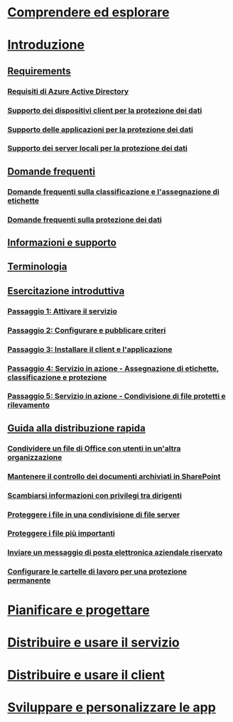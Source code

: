 # [Comprendere ed esplorare](/information-protection/understand-explore/what-is-information-protection)
# [Introduzione](requirements-azure-rms.md)
## [Requirements](requirements.md)
### [Requisiti di Azure Active Directory](requirements-azure-ad.md)
### [Supporto dei dispositivi client per la protezione dei dati](requirements-client-devices.md)
### [Supporto delle applicazioni per la protezione dei dati](requirements-applications.md)
### [Supporto dei server locali per la protezione dei dati](requirements-servers.md)
## [Domande frequenti](faqs.md)
### [Domande frequenti sulla classificazione e l'assegnazione di etichette](faqs-infoprotect.md)
### [Domande frequenti sulla protezione dei dati](faqs-rms.md)
## [Informazioni e supporto](information-support.md)
## [Terminologia](terminology.md)
## [Esercitazione introduttiva](infoprotect-quick-start-tutorial.md)
### [Passaggio 1: Attivare il servizio](infoprotect-tutorial-step1.md)
### [Passaggio 2: Configurare e pubblicare criteri](infoprotect-tutorial-step2.md)
### [Passaggio 3: Installare il client e l'applicazione](infoprotect-tutorial-step3.md)
### [Passaggio 4: Servizio in azione - Assegnazione di etichette, classificazione e protezione](infoprotect-tutorial-step4.md)
### [Passaggio 5: Servizio in azione - Condivisione di file protetti e rilevamento](infoprotect-tutorial-step5.md)
## [Guida alla distribuzione rapida](rapid-deployment-guide.md)
### [Condividere un file di Office con utenti in un'altra organizzazione](scenario-share-office-file-externally.md)
### [Mantenere il controllo dei documenti archiviati in SharePoint](scenario-sharepoint.md)
### [Scambiarsi informazioni con privilegi tra dirigenti](scenario-executives-email.md)
### [Proteggere i file in una condivisione di file server](scenario-fci.md)
### [Proteggere i file più importanti](scenario-secure-most-valuable-files.md)
### [Inviare un messaggio di posta elettronica aziendale riservato](scenario-company-confidential-email.md)
### [Configurare le cartelle di lavoro per una protezione permanente](scenario-work-folders.md)
# [Pianificare e progettare](/information-protection/plan-design/deployment-roadmap)
# [Distribuire e usare il servizio](/information-protection/deploy-use/activate-service)
# [Distribuire e usare il client](/information-protection/rms-client/use-client)
# [Sviluppare e personalizzare le app](/information-protection/develop/developers-guide)



<!--HONumber=Jan17_HO2-->


